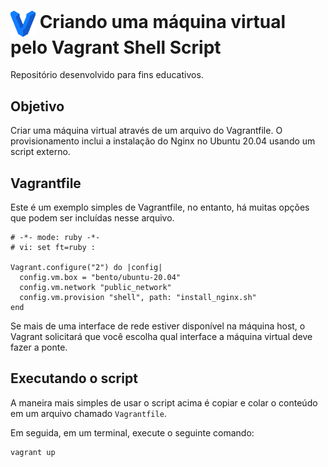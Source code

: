 <h1>
    <a href="https://www.dio.me/">
     <img align="center" width="40px" src="vagrant-logo.png"></a>
    <span> Criando uma máquina virtual pelo Vagrant Shell Script</span>
</h1>

Repositório desenvolvido para fins educativos.

## Objetivo

Criar uma máquina virtual através de um arquivo do Vagrantfile. O provisionamento inclui a instalação do Nginx no Ubuntu 20.04 usando um script externo.

## Vagrantfile

Este é um exemplo simples de Vagrantfile, no entanto, há muitas opções que podem ser incluídas nesse arquivo.

```
# -*- mode: ruby -*-
# vi: set ft=ruby :

Vagrant.configure("2") do |config|
  config.vm.box = "bento/ubuntu-20.04"
  config.vm.network "public_network"
  config.vm.provision "shell", path: "install_nginx.sh"
end
```

Se mais de uma interface de rede estiver disponível na máquina host, o Vagrant solicitará que você escolha qual interface a máquina virtual deve fazer a ponte.

## Executando o script

A maneira mais simples de usar o script acima é copiar e colar o conteúdo em um arquivo chamado `Vagrantfile`.

Em seguida, em um terminal, execute o seguinte comando:

```
vagrant up
```